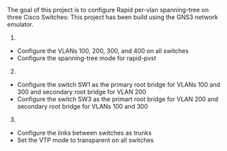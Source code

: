 The goal of this project is to configure Rapid per-vlan spanning-tree on three Cisco Switches:
This project has been build using the GNS3 network emulator.

1. 
- Configure the VLANs 100, 200, 300, and 400 on all switches
- Configure the spanning-tree mode for rapid-pvst 

2. 
- Configure the switch SW1 as the primary root bridge for VLANs 100 and 300 and secondary root bridge for VLAN 200
- Configure the switch SW3 as the primart root bridge for VLAN 200 and secondary root bridge for VLANs 100 and 300

3. 
- Configure the links between switches as trunks
- Set the VTP mode to transparent on all switches